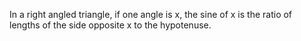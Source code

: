 In a right angled triangle, if one angle is x, the sine of x is the
ratio of lengths of the side opposite x to the hypotenuse.
